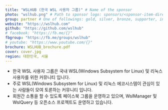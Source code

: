 ```yaml
---
title: "WSLHUB (한국 WSL 사용자 그룹)" # Name of the sponsor
photo: "wslhub.png" # Path to sponsor logo: sponsors/<sponsor-item-directory>/logo.png
group: partner # One of followings: gold, silver, bronze, supporter, infra, record, videoi18n, swag
website: "https://wslhub.com"
github: "https://github.com/wslhub"
# facebook: "https://fb.me/{}"
fbgroup: "https://fb.me/groups/wslhub"
# youtube: "https://www.youtube.com/{}"
brochure: WSLHUB_brochure.pdf
cover: cover.jpg
region: 대한민국, 서울
---
```


- 한국 WSL 사용자 그룹은 국내 WSL(Windows Subsystem for Linux) 및 리눅스 사용자를 위한 커뮤니티 입니다.
- 주로 WSL(Windows Subsystem for Linux) 및 리눅스 에코시스템이 관심이 있는 사람들이 모여 토론하는 커뮤니티 입니다.
- 회원간 소통을 할 수 있도록 페이스북 그룹을 운영하고 있으며, WslManager 및 WslQuery 등 오픈소스 프로젝트도 운영하고 있습니다.



